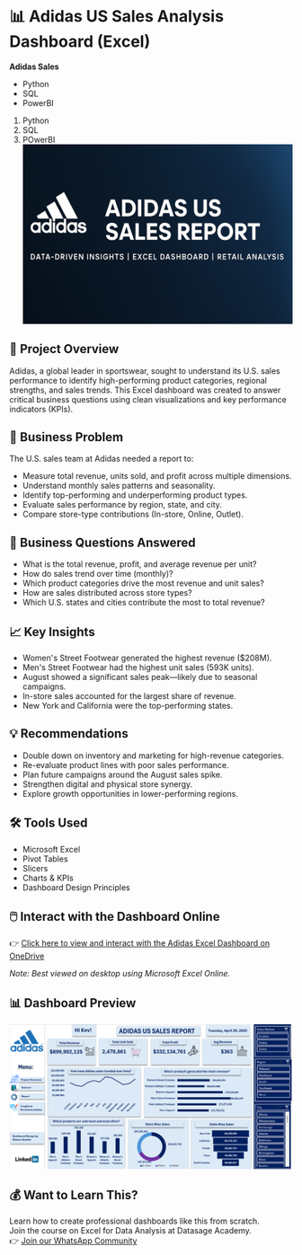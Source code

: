 # 📊 Adidas US Sales Analysis Dashboard (Excel)

**Adidas Sales**

- Python
- SQL
- PowerBI
1. Python
2. SQL
3. POwerBI
![Adidas Sales Banner](banner.png) 

## 🧠 Project Overview
Adidas, a global leader in sportswear, sought to understand its U.S. sales performance to identify high-performing product categories, regional strengths, and sales trends. This Excel dashboard was created to answer critical business questions using clean visualizations and key performance indicators (KPIs).
 

## 🎯 Business Problem
The U.S. sales team at Adidas needed a report to:
- Measure total revenue, units sold, and profit across multiple dimensions.
- Understand monthly sales patterns and seasonality.
- Identify top-performing and underperforming product types.
- Evaluate sales performance by region, state, and city.
- Compare store-type contributions (In-store, Online, Outlet).

## 📌 Business Questions Answered
- What is the total revenue, profit, and average revenue per unit?
- How do sales trend over time (monthly)?
- Which product categories drive the most revenue and unit sales?
- How are sales distributed across store types?
- Which U.S. states and cities contribute the most to total revenue?

## 📈 Key Insights
- Women's Street Footwear generated the highest revenue ($208M).
- Men's Street Footwear had the highest unit sales (593K units).
- August showed a significant sales peak—likely due to seasonal campaigns.
- In-store sales accounted for the largest share of revenue.
- New York and California were the top-performing states.

## 💡 Recommendations
- Double down on inventory and marketing for high-revenue categories.
- Re-evaluate product lines with poor sales performance.
- Plan future campaigns around the August sales spike.
- Strengthen digital and physical store synergy.
- Explore growth opportunities in lower-performing regions.

## 🛠 Tools Used
- Microsoft Excel
- Pivot Tables
- Slicers
- Charts & KPIs
- Dashboard Design Principles

## 🖱️ Interact with the Dashboard Online
👉 [Click here to view and interact with the Adidas Excel Dashboard on OneDrive](https://1drv.ms/x/c/cbc72564bad1f538/EVNi228AiP5PjD9Ztc2yDMsBd5vlMF-IJSFdqIgO8-Kp3Q?e=hINacG)

*Note: Best viewed on desktop using Microsoft Excel Online.*

## 📊 Dashboard Preview

![Adidas Sales Dashboard](Dashboard.png)

## 💰 Want to Learn This?
Learn how to create professional dashboards like this from scratch.  
Join the course on Excel for Data Analysis at Datasage Academy.  
👉 [Join our WhatsApp Community](https://wa.me/2347066455201)
